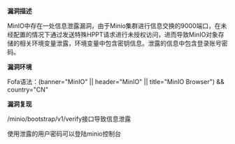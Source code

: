 **漏洞描述**

MinIO中存在一处信息泄露漏洞，由于Minio集群进行信息交换的9000端口，在未经配置的情况下通过发送特殊HPPT请求进行未授权访问，进而导致MinIO对象存储的相关环境变量泄露，环境变量中包含密钥信息。泄露的信息中包含登录账号密码。

**漏洞环境**

Fofa语法：(banner="MinIO" || header="MinIO" || title="MinIO Browser") && country="CN"

**漏洞复现**

/minio/bootstrap/v1/verify接口导致信息泄露

使用泄露的用户密码可以登陆minio控制台